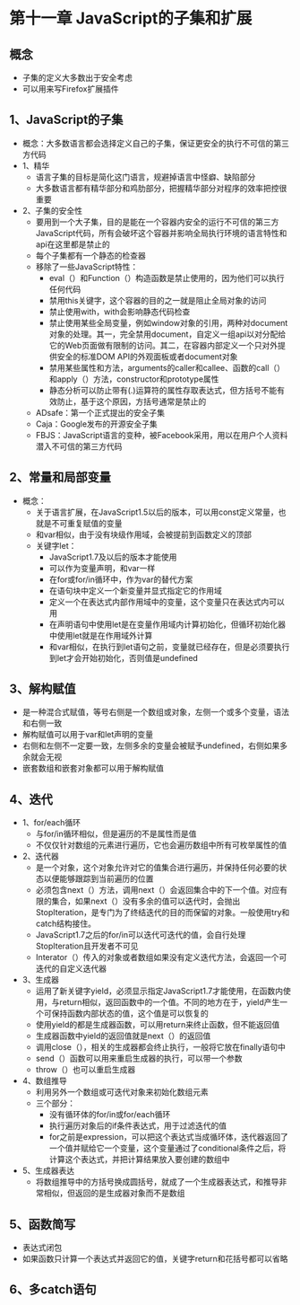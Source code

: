 # 第十一章 JavaScript的子集和扩展

## 概念

* 子集的定义大多数出于安全考虑
* 可以用来写Firefox扩展插件

## 1、JavaScript的子集

* 概念：大多数语言都会选择定义自己的子集，保证更安全的执行不可信的第三方代码
* 1、精华
  * 语言子集的目标是简化这门语言，规避掉语言中怪癖、缺陷部分
  * 大多数语言都有精华部分和鸡肋部分，把握精华部分对程序的效率把控很重要
* 2、子集的安全性
  * 要用到一个大子集，目的是能在一个容器内安全的运行不可信的第三方JavaScript代码，所有会破坏这个容器并影响全局执行环境的语言特性和api在这里都是禁止的
  * 每个子集都有一个静态的检查器
  * 移除了一些JavaScript特性：
    * eval（）和Function（）构造函数是禁止使用的，因为他们可以执行任何代码
    * 禁用this关键字，这个容器的目的之一就是阻止全局对象的访问
    * 禁止使用with，with会影响静态代码检查
    * 禁止使用某些全局变量，例如window对象的引用，两种对document对象的处理。其一，完全禁用document，自定义一组api以对分配给它的Web页面做有限制的访问。其二，在容器内部定义一个只对外提供安全的标准DOM API的外观面板或者document对象
    * 禁用某些属性和方法，arguments的caller和callee、函数的call（）和apply（）方法，constructor和prototype属性
    * 静态分析可以防止带有(.)运算符的属性存取表达式，但方括号不能有效防止，基于这个原因，方括号通常是禁止的
  * ADsafe：第一个正式提出的安全子集
  * Caja：Google发布的开源安全子集
  * FBJS：JavaScript语言的变种，被Facebook采用，用以在用户个人资料潜入不可信的第三方代码

## 2、常量和局部变量

* 概念：
  * 关于语言扩展，在JavaScript1.5以后的版本，可以用const定义常量，也就是不可重复赋值的变量
  * 和var相似，由于没有块级作用域，会被提前到函数定义的顶部
  * 关键字let：
    * JavaScript1.7及以后的版本才能使用
    * 可以作为变量声明，和var一样
    * 在for或for/in循环中，作为var的替代方案
    * 在语句块中定义一个新变量并显式指定它的作用域
    * 定义一个在表达式内部作用域中的变量，这个变量只在表达式内可以用
    * 在声明语句中使用let是在变量作用域内计算初始化，但循环初始化器中使用let就是在作用域外计算
    * 和var相似，在执行到let语句之前，变量就已经存在，但是必须要执行到let才会开始初始化，否则值是undefined

## 3、解构赋值

* 是一种混合式赋值，等号右侧是一个数组或对象，左侧一个或多个变量，语法和右侧一致
* 解构赋值可以用于var和let声明的变量
* 右侧和左侧不一定要一致，左侧多余的变量会被赋予undefined，右侧如果多余就会无视
* 嵌套数组和嵌套对象都可以用于解构赋值

## 4、迭代

* 1、for/each循环
  * 与for/in循环相似，但是遍历的不是属性而是值
  * 不仅仅针对数组的元素进行遍历，它也会遍历数组中所有可枚举属性的值
* 2、迭代器
  * 是一个对象，这个对象允许对它的值集合进行遍历，并保持任何必要的状态以便能够跟踪到当前遍历的位置
  * 必须包含next（）方法，调用next（）会返回集合中的下一个值。对应有限的集合，如果next（）没有多余的值可以迭代时，会抛出StopIteration，是专门为了终结迭代的目的而保留的对象。一般使用try和catch结构接住。
  * JavaScript1.7之后的for/in可以迭代可迭代的值，会自行处理StopIteration且开发者不可见
  * Interator（）传入的对象或者数组如果没有定义迭代方法，会返回一个可迭代的自定义迭代器
* 3、生成器
  * 运用了新关键字yield，必须显示指定JavaScript1.7才能使用，在函数内使用，与return相似，返回函数中的一个值。不同的地方在于，yield产生一个可保持函数内部状态的值，这个值是可以恢复的
  * 使用yield的都是生成器函数，可以用return来终止函数，但不能返回值
  * 生成器函数中yield的返回值就是next（）的返回值
  * 调用close（），相关的生成器都会终止执行，一般将它放在finally语句中
  * send（）函数可以用来重启生成器的执行，可以带一个参数
  * throw（）也可以重启生成器
* 4、数组推导
  * 利用另外一个数组或可迭代对象来初始化数组元素
  * 三个部分：
    * 没有循环体的for/in或for/each循环
    * 执行遍历对象后的if条件表达式，用于过滤迭代的值
    * for之前是expression，可以把这个表达式当成循环体，迭代器返回了一个值并赋给它一个变量，这个变量通过了conditional条件之后，将计算这个表达式，并把计算结果放入要创建的数组中
* 5、生成器表达
  * 将数组推导中的方括号换成圆括号，就成了一个生成器表达式，和推导非常相似，但返回的是生成器对象而不是数组

## 5、函数简写

* 表达式闭包
* 如果函数只计算一个表达式并返回它的值，关键字return和花括号都可以省略

## 6、多catch语句

